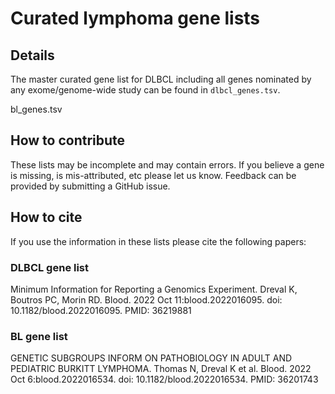 # Curated lymphoma gene lists

## Details

The master curated gene list for DLBCL including all genes nominated by any exome/genome-wide study can be found in `dlbcl_genes.tsv`. 

bl_genes.tsv

## How to contribute

These lists may be incomplete and may contain errors. If you believe a gene is missing, is mis-attributed, etc please let us know. Feedback can be provided by submitting a GitHub issue. 

## How to cite

If you use the information in these lists please cite the following papers:

### DLBCL gene list

Minimum Information for Reporting a Genomics Experiment. Dreval K, Boutros PC, Morin RD.
Blood. 2022 Oct 11:blood.2022016095. doi: 10.1182/blood.2022016095. PMID: 36219881

### BL gene list

GENETIC SUBGROUPS INFORM ON PATHOBIOLOGY IN ADULT AND PEDIATRIC BURKITT LYMPHOMA. Thomas N, Dreval K et al. Blood. 2022 Oct 6:blood.2022016534. doi: 10.1182/blood.2022016534. PMID: 36201743
